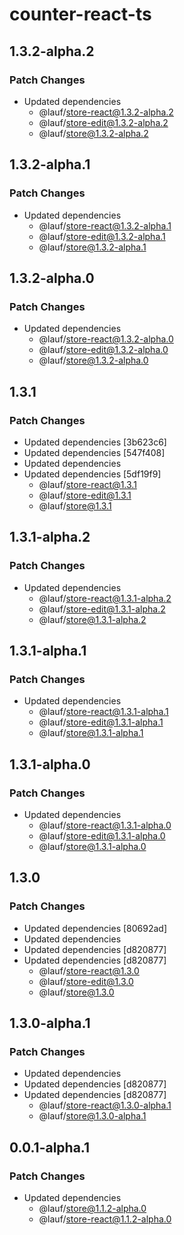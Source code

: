 # counter-react-ts

## 1.3.2-alpha.2

### Patch Changes

- Updated dependencies
  - @lauf/store-react@1.3.2-alpha.2
  - @lauf/store-edit@1.3.2-alpha.2
  - @lauf/store@1.3.2-alpha.2

## 1.3.2-alpha.1

### Patch Changes

- Updated dependencies
  - @lauf/store-react@1.3.2-alpha.1
  - @lauf/store-edit@1.3.2-alpha.1
  - @lauf/store@1.3.2-alpha.1

## 1.3.2-alpha.0

### Patch Changes

- Updated dependencies
  - @lauf/store-react@1.3.2-alpha.0
  - @lauf/store-edit@1.3.2-alpha.0
  - @lauf/store@1.3.2-alpha.0

## 1.3.1

### Patch Changes

- Updated dependencies [3b623c6]
- Updated dependencies [547f408]
- Updated dependencies
- Updated dependencies [5df19f9]
  - @lauf/store-react@1.3.1
  - @lauf/store-edit@1.3.1
  - @lauf/store@1.3.1

## 1.3.1-alpha.2

### Patch Changes

- Updated dependencies
  - @lauf/store-react@1.3.1-alpha.2
  - @lauf/store-edit@1.3.1-alpha.2
  - @lauf/store@1.3.1-alpha.2

## 1.3.1-alpha.1

### Patch Changes

- Updated dependencies
  - @lauf/store-react@1.3.1-alpha.1
  - @lauf/store-edit@1.3.1-alpha.1
  - @lauf/store@1.3.1-alpha.1

## 1.3.1-alpha.0

### Patch Changes

- Updated dependencies
  - @lauf/store-react@1.3.1-alpha.0
  - @lauf/store-edit@1.3.1-alpha.0
  - @lauf/store@1.3.1-alpha.0

## 1.3.0

### Patch Changes

- Updated dependencies [80692ad]
- Updated dependencies
- Updated dependencies [d820877]
- Updated dependencies [d820877]
  - @lauf/store-react@1.3.0
  - @lauf/store-edit@1.3.0
  - @lauf/store@1.3.0

## 1.3.0-alpha.1

### Patch Changes

- Updated dependencies
- Updated dependencies [d820877]
- Updated dependencies [d820877]
  - @lauf/store-react@1.3.0-alpha.1
  - @lauf/store@1.3.0-alpha.1

## 0.0.1-alpha.1

### Patch Changes

- Updated dependencies
  - @lauf/store@1.1.2-alpha.0
  - @lauf/store-react@1.1.2-alpha.0
